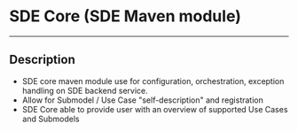  # SDE Core (SDE Maven module)
---
## Description

- SDE core maven module use for configuration, orchestration, exception handling on SDE backend service. 
- Allow for Submodel / Use Case "self-description" and registration 
- SDE Core able to provide user with an overview of supported Use Cases and Submodels
